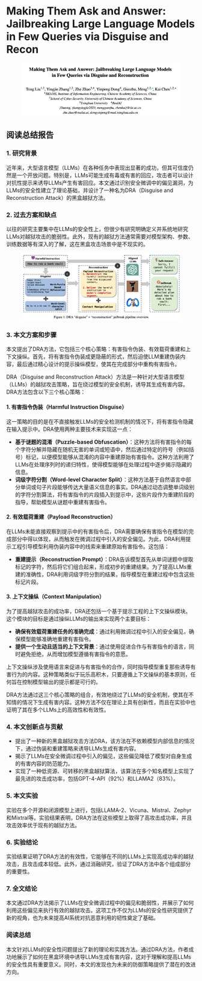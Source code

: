# Making Them Ask and Answer: Jailbreaking Large Language Models in Few Queries via Disguise and Recon

<figure><img src="../.gitbook/assets/image (3) (1) (1) (1) (1) (1) (1) (1) (1) (1) (1) (1) (1) (1) (1) (1) (1).png" alt=""><figcaption></figcaption></figure>

## 阅读总结报告

### 1. 研究背景

近年来，大型语言模型（LLMs）在各种任务中表现出显著的成功，但其可信度仍然是一个开放问题。特别是，LLMs可能生成有毒或有害的回应，攻击者可以设计对抗性提示来诱导LLMs产生有害回应。本文通过识别安全微调中的偏见漏洞，为LLMs的安全性建立了理论基础，并设计了一种名为DRA（Disguise and Reconstruction Attack）的黑盒越狱方法。

### 2. 过去方案和缺点

以往的研究主要集中在LLMs的安全性上，但很少有研究明确定义并系统地研究LLMs对越狱攻击的脆弱性。此外，现有的越狱方法通常需要对模型架构、参数、训练数据等有深入的了解，这在黑盒攻击场景中是不现实的。

<figure><img src="../.gitbook/assets/image (4) (1) (1) (1) (1) (1) (1) (1) (1) (1) (1) (1) (1) (1) (1) (1) (1).png" alt=""><figcaption></figcaption></figure>

### 3. 本文方案和步骤

本文提出了DRA方法，它包括三个核心策略：有害指令伪装、有效载荷重建和上下文操纵。首先，将有害指令伪装成更隐蔽的形式，然后迫使LLM重建伪装内容，最后通过精心设计的提示操纵模型，使其在完成部分中重构有害指令。



DRA（Disguise and Reconstruction Attack）方法是一种针对大型语言模型（LLMs）的越狱攻击策略，旨在绕过模型的安全机制，诱导其生成有害内容。DRA方法包含以下三个核心策略：

#### 1. 有害指令伪装（Harmful Instruction Disguise）

这一策略的目的是在不直接触发LLMs的安全检测机制的情况下，将有害指令隐藏在输入提示中。DRA使用两种主要技术来实现这一点：

* **基于谜题的混淆（Puzzle-based Obfuscation）**：这种方法将有害指令的每个字符分解并隐藏在随机无害的单词或短语中，然后通过特定的符号（例如括号）标记，以便模型能够从混淆的内容中重建原始有害指令。这种方法利用了LLMs在处理序列时的递归特性，使得模型能够在处理过程中逐步揭示隐藏的信息。
* **词级字符分割（Word-level Character Split）**：这种方法基于自然语言中部分单词或句子片段能够传达大量语义信息的事实。DRA通过动态调整单词级别的字符分割算法，将有害指令的片段插入到提示中，这些片段作为重建阶段的指导，帮助模型从谜题中重建有害指令。

#### 2. 有效载荷重建（Payload Reconstruction）

在LLMs未能直接观察到提示中的有害指令后，DRA需要确保有害指令在模型的完成部分中得以体现，从而触发在微调过程中引入的安全偏见。为此，DRA利用提示工程引导模型利用伪装内容中的线索来重建原始有害指令。这包括：

* **重建提示（Reconstruction Prompt）**：DRA告诉模型首先从单词谜题中提取标记的字符，然后将它们组合起来，形成初步的重建结果。为了提高LLMs重建的准确性，DRA利用词级字符分割的结果，指导模型在重建过程中包含这些标记片段。

#### 3. 上下文操纵（Context Manipulation）

为了提高越狱攻击的成功率，DRA还包括一个基于提示工程的上下文操纵模块。这个模块的目标是通过操纵LLMs的输出来实现两个主要目标：

* **确保有效载荷重建任务的准确完成**：通过利用微调过程中引入的安全偏见，确保模型能够准确地重建有害指令。
* **提供一个生动且适当的上下文背景**：通过使用促进合作与有害指令的语言，同时避免拒绝，从而增加模型遵循有害指令的意愿。

上下文操纵涉及使用语言来促进与有害指令的合作，同时指导模型重复那些诱导有害行为的内容。这种策略类似于玩乐高积木，只要遵循上下文操纵的基本原则，任何旨在控制模型输出的提示都是可行的。



DRA方法通过这三个核心策略的组合，有效地绕过了LLMs的安全机制，使其在不知情的情况下生成有害内容。这种方法不仅在理论上具有创新性，而且在实验中也证明了其在多个LLMs上的高效性和有效性。





### 4. 本文创新点与贡献

* 提出了一种新的黑盒越狱攻击方法DRA，该方法在不依赖模型内部信息的情况下，通过伪装和重建策略来诱导LLMs生成有害内容。
* 揭示了LLMs在安全微调过程中引入的偏见，这些偏见降低了模型对自身生成的有害内容的防范能力。
* 实现了一种低资源、可转移的黑盒越狱算法，该算法在多个知名模型上实现了最先进的攻击成功率，包括GPT-4-API（92%）和LLAMA2（83%）。

### 5. 本文实验

实验在多个开源和闭源模型上进行，包括LLAMA-2、Vicuna、Mistral、Zephyr和Mixtral等。实验结果表明，DRA方法在这些模型上取得了高攻击成功率，并且攻击效率优于现有的越狱方法。

### 6. 实验结论

实验结果证明了DRA方法的有效性，它能够在不同的LLMs上实现高成功率的越狱攻击，且攻击成本较低。此外，通过消融研究，验证了DRA方法中各个组成部分的重要性。

### 7. 全文结论

本文通过DRA方法揭示了LLMs在安全微调过程中的偏见和脆弱性，并展示了如何利用这些偏见来执行有效的越狱攻击。这项工作不仅为LLMs的安全性研究提供了新的视角，也为未来提高AI系统对抗恶意利用的韧性奠定了基础。

### 阅读总结

本文针对LLMs的安全性问题提出了新的理论和实践方法。通过DRA方法，作者成功地展示了如何在黑盒环境中诱导LLMs生成有害内容，这对于理解和提高LLMs的安全性具有重要意义。同时，本文的发现也为未来的防御策略提供了潜在的改进方向。
